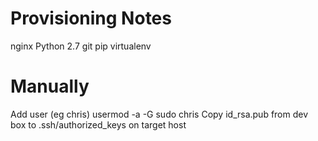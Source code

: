 Provisioning Notes
==================

nginx
Python 2.7
git
pip
virtualenv

Manually
========
Add user (eg chris)
usermod -a -G sudo chris
Copy id_rsa.pub from dev box to .ssh/authorized_keys on target host
